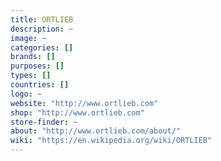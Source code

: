 ```yaml
---
title: ORTLIEB
description: ~
image: ~
categories: []
brands: []
purposes: []
types: []
countries: []
logo: ~
website: "http://www.ortlieb.com"
shop: "http://www.ortlieb.com"
store-finder: ~
about: "http://www.ortlieb.com/about/"
wiki: "https://en.wikipedia.org/wiki/ORTLIEB"
---
```

